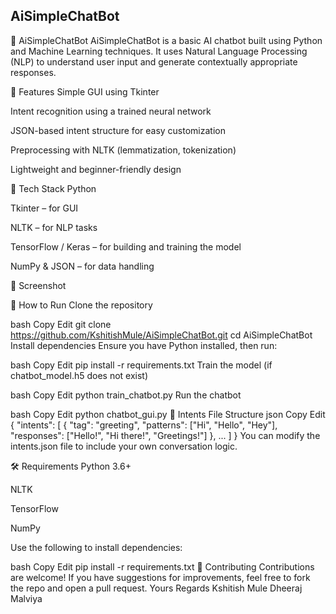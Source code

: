 ## AiSimpleChatBot
🤖 AiSimpleChatBot
AiSimpleChatBot is a basic AI chatbot built using Python and Machine Learning techniques. It uses Natural Language Processing (NLP) to understand user input and generate contextually appropriate responses.

📌 Features
Simple GUI using Tkinter

Intent recognition using a trained neural network

JSON-based intent structure for easy customization

Preprocessing with NLTK (lemmatization, tokenization)

Lightweight and beginner-friendly design

🧠 Tech Stack
Python

Tkinter – for GUI

NLTK – for NLP tasks

TensorFlow / Keras – for building and training the model

NumPy & JSON – for data handling

📸 Screenshot

🚀 How to Run
Clone the repository

bash
Copy
Edit
git clone https://github.com/KshitishMule/AiSimpleChatBot.git
cd AiSimpleChatBot
Install dependencies
Ensure you have Python installed, then run:

bash
Copy
Edit
pip install -r requirements.txt
Train the model (if chatbot_model.h5 does not exist)

bash
Copy
Edit
python train_chatbot.py
Run the chatbot

bash
Copy
Edit
python chatbot_gui.py
📄 Intents File Structure
json
Copy
Edit
{
  "intents": [
    {
      "tag": "greeting",
      "patterns": ["Hi", "Hello", "Hey"],
      "responses": ["Hello!", "Hi there!", "Greetings!"]
    },
    ...
  ]
}
You can modify the intents.json file to include your own conversation logic.

🛠 Requirements
Python 3.6+

NLTK

TensorFlow

NumPy

Use the following to install dependencies:

bash
Copy
Edit
pip install -r requirements.txt
🙌 Contributing
Contributions are welcome! If you have suggestions for improvements, feel free to fork the repo and open a pull request.
Yours Regards
Kshitish Mule
Dheeraj Malviya
